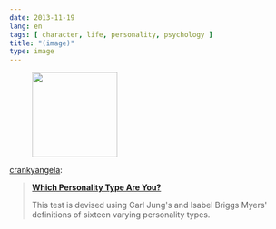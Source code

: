 ```yaml
---
date: 2013-11-19
lang: en
tags: [ character, life, personality, psychology ]
title: "(image)"
type: image
---
```


<figure>
<a
href="https://hugo.ferreira.cc/crankyangela-which-personality-type-are-you/attachment/315/"
rel="attachment"><img
src="https://hugo.ferreira.cc/wp-content/uploads/2013/11/tumblr_mwav5j0gmc1qanj4so1_1280-150x150.jpg"
width="150" height="150" /></a></figure>

[crankyangela](http://crankyangela.tumblr.com/post/67360065556/which-personality-type-are-you-this-test-is):

> **[Which Personality Type Are
> You?](http://www.lifehack.org/articles/lifestyle/which-personality-type-are-you.html "Which Personality Type Are You?")**
>
> This test is devised using Carl Jung's and Isabel Briggs Myers'
> definitions of sixteen varying personality types.

